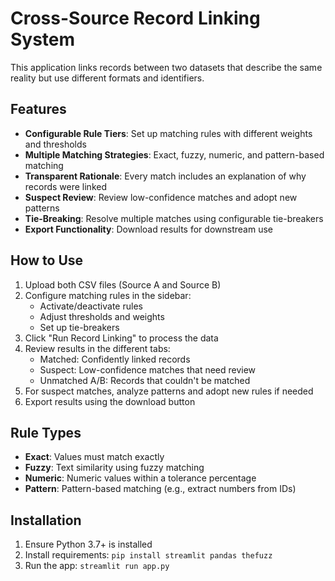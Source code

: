 # Cross-Source Record Linking System

This application links records between two datasets that describe the same reality but use different formats and identifiers.

## Features

- **Configurable Rule Tiers**: Set up matching rules with different weights and thresholds
- **Multiple Matching Strategies**: Exact, fuzzy, numeric, and pattern-based matching
- **Transparent Rationale**: Every match includes an explanation of why records were linked
- **Suspect Review**: Review low-confidence matches and adopt new patterns
- **Tie-Breaking**: Resolve multiple matches using configurable tie-breakers
- **Export Functionality**: Download results for downstream use

## How to Use

1. Upload both CSV files (Source A and Source B)
2. Configure matching rules in the sidebar:
   - Activate/deactivate rules
   - Adjust thresholds and weights
   - Set up tie-breakers
3. Click "Run Record Linking" to process the data
4. Review results in the different tabs:
   - Matched: Confidently linked records
   - Suspect: Low-confidence matches that need review
   - Unmatched A/B: Records that couldn't be matched
5. For suspect matches, analyze patterns and adopt new rules if needed
6. Export results using the download button

## Rule Types

- **Exact**: Values must match exactly
- **Fuzzy**: Text similarity using fuzzy matching
- **Numeric**: Numeric values within a tolerance percentage
- **Pattern**: Pattern-based matching (e.g., extract numbers from IDs)

## Installation

1. Ensure Python 3.7+ is installed
2. Install requirements: `pip install streamlit pandas thefuzz`
3. Run the app: `streamlit run app.py`
